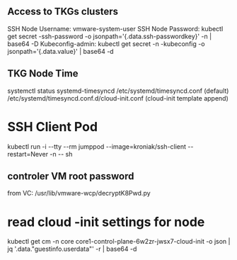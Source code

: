 ## Access to TKGs clusters
SSH Node Username:      vmware-system-user
SSH Node Password:      kubectl get secret <clustername>-ssh-password -o jsonpath='{.data.ssh-passwordkey}' -n <namespace> | base64 -D
Kubeconfig-admin:       kubectl get secret -n <namespace> <clustername>-kubeconfig -o jsonpath='{.data.value}' | base64 -d


## TKG Node Time
systemctl status systemd-timesyncd
/etc/systemd/timesyncd.conf (default)
/etc/systemd/timesyncd.conf.d/cloud-init.conf (cloud-init template append)


# SSH Client Pod
kubectl run -i --tty --rm jumppod --image=kroniak/ssh-client --restart=Never -n <namespace> -- sh

## controler VM root password
from VC:    /usr/lib/vmware-wcp/decryptK8Pwd.py

# read cloud -init settings for node
kubectl get cm -n core core1-control-plane-6w2zr-jwsx7-cloud-init -o json | jq '.data."guestinfo.userdata"' -r | base64 -d
